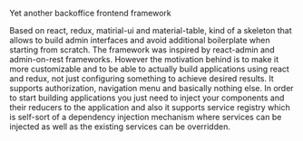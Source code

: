 Yet another backoffice frontend framework

Based on react, redux, matirial-ui and material-table, kind of a skeleton that allows to build admin interfaces and avoid additional boilerplate when starting from scratch.
The framework was inspired by react-admin and admin-on-rest frameworks. 
However the motivation behind is to make it more customizable and to be able to actually build applications using react and redux, not just configuring something to achieve desired results.
It supports authorization, navigation menu and basically nothing else. 
In order to start building applications you just need to inject your components and their reducers to the application and also it supports service registry which is self-sort of a dependency injection mechanism where services can be injected as well as the existing services can be overridden.
